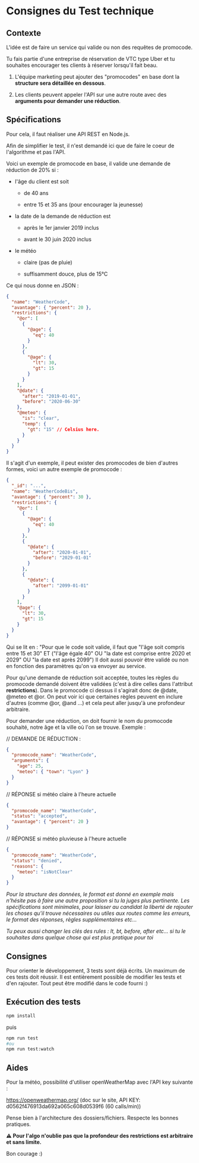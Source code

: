 # Consignes du Test technique

## Contexte

L'idée est de faire un service qui valide ou non des requêtes de promocode.

Tu fais partie d'une entreprise de réservation de VTC type Uber et tu souhaites encourager tes clients à réserver lorsqu'il fait beau.

1.  L'équipe marketing peut ajouter des "promocodes" en base dont la **structure sera détaillée en dessous**.

2.  Les clients peuvent appeler l'API sur une autre route avec des **arguments pour demander une réduction**.

## Spécifications

Pour cela, il faut réaliser une API REST en Node.js.

Afin de simplifier le test, il n'est demandé ici que de faire le coeur de l'algorithme et pas l'API.

Voici un exemple de promocode en base, il valide une demande de
réduction de 20% si :

- l'âge du client est soit

  - de 40 ans

  - entre 15 et 35 ans (pour encourager la jeunesse)

- la date de la demande de réduction est

  - après le 1er janvier 2019 inclus

  - avant le 30 juin 2020 inclus

- le météo

  - claire (pas de pluie)

  - suffisamment douce, plus de 15°C

Ce qui nous donne en JSON :

```json
{
  "name": "WeatherCode",
  "avantage": { "percent": 20 },
  "restrictions": {
    "@or": [
      {
        "@age": {
          "eq": 40
        }
      },
      {
        "@age": {
          "lt": 30,
          "gt": 15
        }
      }
    ],
    "@date": {
      "after": "2019-01-01",
      "before": "2020-06-30"
    },
    "@meteo": {
      "is": "clear",
      "temp": {
        "gt": "15" // Celsius here.
      }
    }
  }
}
```

Il s'agit d'un exemple, il peut exister des promocodes de bien d'autres formes, voici un autre exemple de promocode :

```json
{
  "_id": "...",
  "name": "WeatherCodeBis",
  "avantage": { "percent": 30 },
  "restrictions": {
    "@or": [
      {
        "@age": {
          "eq": 40
        }
      },
      {
        "@date": {
          "after": "2020-01-01",
          "before": "2029-01-01"
        }
      },
      {
        "@date": {
          "after": "2099-01-01"
        }
      }
    ],
    "@age": {
      "lt": 30,
      "gt": 15
    }
  }
}
```

Qui se lit en : "Pour que le code soit valide, il faut que "l'âge soit compris entre 15 et 30" ET ("l'âge égale 40" OU "la date est comprise entre 2020 et 2029" OU "la date est après 2099")
Il doit aussi pouvoir être validé ou non en fonction des paramètres qu'on va envoyer au service.

Pour qu'une demande de réduction soit acceptée, toutes les règles du promocode demandé doivent être validées (c'est à dire celles dans l'attribut **restrictions**). Dans le promocode ci dessus il s'agirait donc de @date, @meteo et @or. On peut voir ici que certaines règles peuvent en inclure d'autres (comme @or, @and ...) et cela peut aller jusqu'à une profondeur arbitraire.

Pour demander une réduction, on doit fournir le nom du promocode souhaité, notre âge et la ville où l'on se trouve. Exemple :

// DEMANDE DE RÉDUCTION :

```json
{
  "promocode_name": "WeatherCode",
  "arguments": {
    "age": 25,
    "meteo": { "town": "Lyon" }
  }
}
```

// RÉPONSE si météo claire à l'heure actuelle

```json
{
  "promocode_name": "WeatherCode",
  "status": "accepted",
  "avantage": { "percent": 20 }
}
```

// RÉPONSE si météo pluvieuse à l'heure actuelle

```json
{
  "promocode_name": "WeatherCode",
  "status": "denied",
  "reasons": {
    "meteo": "isNotClear"
  }
}
```

_Pour la structure des données, le format est donné en exemple mais n'hésite pas à faire une autre proposition si tu la juges plus pertinente. Les spécifications sont minimales, pour laisser au candidat la liberté de rajouter les choses qu'il trouve nécessaires ou utiles aux routes comme les erreurs, le format des réponses, règles supplémentaires etc..._

_Tu peux aussi changer les clés des rules : lt, bt, before, after etc... si tu le souhaites dans quelque chose qui est plus pratique pour toi_

## Consignes

Pour orienter le développement, 3 tests sont déjà écrits. Un maximum de ces tests doit réussir. Il est entièrement possible de modifier les tests et d'en rajouter. Tout peut être modifié dans le code fourni :)

## Exécution des tests

```sh
npm install
```

puis

```sh
npm run test
#ou
npm run test:watch
```


## Aides

Pour la météo, possibilité d'utiliser openWeatherMap avec l'API key suivante :

https://openweathermap.org/ (doc sur le site, API KEY: d0562f476913da692a065c608d0539f6 (60 calls/min))

Pense bien à l'architecture des dossiers/fichiers. Respecte les bonnes pratiques.

**⚠️ Pour l'algo n'oublie pas que la profondeur des restrictions est arbitraire et sans limite.**

Bon courage :)
